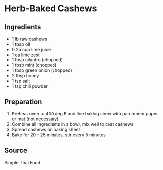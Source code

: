 # Herb-Baked Cashews
## Ingredients
- 1 lb raw cashews
- 1 tbsp oil
- 0.25 cup lime juice
- 1 ea lime zest
- 1 tbsp cilantro (chopped)
- 1 tbsp mint (chopped)
- 1 tbsp green onion (chopped)
- 2 tbsp honey
- 1 tsp salt
- 1 tsp chili powder
## Preparation
1. Preheat oven to 400 deg F and line baking sheet with parchment paper or mat (not necessary)
2. Combine all ingredients in a bowl, mix well to coat cashews
3. Spread cashews on baking sheet
4. Bake for 20 - 25 minutes, stir every 5 minutes
## Source
Simple Thai Food